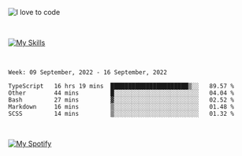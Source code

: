 ![I love to code](https://capsule-render.vercel.app/api?height=250&type=waving&color=gradient&customColorList=14&section=header&text=%F0%9F%92%80%20%F0%9F%96%A4%20%F0%9F%92%BB&fontSize=34&fontColor=fff&animation=fadeIn&fontAlignY=40)

<br>

[![My Skills](https://skillicons.dev/icons?i=html,css,js,ts,dart,react,vue,astro,nextjs,nuxtjs,svelte,remix,gatsby,flutter,jest,sass,styledcomponents,tailwind,materialui,nodejs,graphql,git,netlify,ai,figma)](https://skillicons.dev)

<br>


<!--START_SECTION:waka-->
```text
Week: 09 September, 2022 - 16 September, 2022

TypeScript   16 hrs 19 mins  ██████████████████████▒░░   89.57 % 
Other        44 mins         █░░░░░░░░░░░░░░░░░░░░░░░░   04.04 % 
Bash         27 mins         ▓░░░░░░░░░░░░░░░░░░░░░░░░   02.52 % 
Markdown     16 mins         ▒░░░░░░░░░░░░░░░░░░░░░░░░   01.48 % 
SCSS         14 mins         ▒░░░░░░░░░░░░░░░░░░░░░░░░   01.32 % 
```
<!--END_SECTION:waka-->


<br>

[![My Spotify](https://spotify-github-profile.vercel.app/api/view?uid=dmblakedesign&cover_image=true&theme=default&bar_color=53b14f&bar_color_cover=false)](https://github.com/kittinan/spotify-github-profile)
